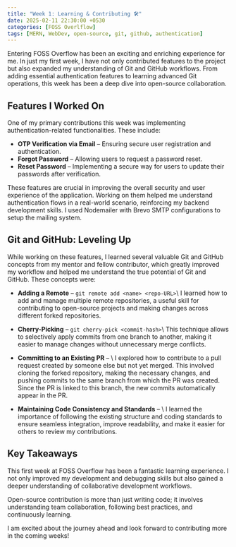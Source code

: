 ```yaml
---
title: "Week 1: Learning & Contributing 🛠️"
date: 2025-02-11 22:30:00 +0530
categories: [FOSS Overlflow]
tags: [MERN, WebDev, open-source, git, github, authentication]
---
```


Entering FOSS Overflow has been an exciting and enriching experience for me. In just my first week, I have not only contributed features to the project but also expanded my understanding of Git and GitHub workflows. From adding essential authentication features to learning advanced Git operations, this week has been a deep dive into open-source collaboration.

## Features I Worked On
One of my primary contributions this week was implementing authentication-related functionalities. These include:
- **OTP Verification via Email** – Ensuring secure user registration and authentication.
- **Forgot Password** – Allowing users to request a password reset.
- **Reset Password** – Implementing a secure way for users to update their passwords after verification.

These features are crucial in improving the overall security and user experience of the application. Working on them helped me understand authentication flows in a real-world scenario, reinforcing my backend development skills. I used Nodemailer with Brevo SMTP configurations to setup the mailing system.

## Git and GitHub: Leveling Up
While working on these features, I learned several valuable Git and GitHub concepts from my mentor and fellow contributor, which greatly improved my workflow and helped me understand the true potential of Git and GitHub. These concepts were:

- **Adding a Remote** – `git remote add <name> <repo-URL>`\\
I learned how to add and manage multiple remote repositories, a useful skill for contributing to open-source projects and making changes across different forked repositories.

- **Cherry-Picking** – `git cherry-pick <commit-hash>`\\
This technique allows to selectively apply commits from one branch to another, making it easier to manage changes without unnecessary merge conflicts.

- **Committing to an Existing PR** – \\
I explored how to contribute to a pull request created by someone else but not yet merged. This involved cloning the forked repository, making the necessary changes, and pushing commits to the same branch from which the PR was created. Since the PR is linked to this branch, the new commits automatically appear in the PR.

- **Maintaining Code Consistency and Standards** – \\
I learned the importance of following the existing structure and coding standards to ensure seamless integration, improve readability, and make it easier for others to review my contributions.

## Key Takeaways
This first week at FOSS Overflow has been a fantastic learning experience. I not only improved my development and debugging skills but also gained a deeper understanding of collaborative development workflows.

Open-source contribution is more than just writing code; it involves understanding team collaboration, following best practices, and continuously learning.

I am excited about the journey ahead and look forward to contributing more in the coming weeks!
